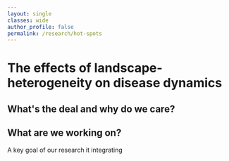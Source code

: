 ```yaml
---
layout: single
classes: wide
author_profile: false
permalink: /research/hot-spots
---
```


# The effects of landscape-heterogeneity on disease dynamics

## What's the deal and why do we care?



## What are we working on?

A key goal of our research it integrating



